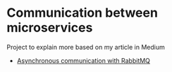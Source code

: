 # Communication between microservices
Project to explain more based on my article in Medium

- [Asynchronous communication with RabbitMQ](https://medium.com/@rafaelgss/comunicacao-entre-microservices-async-ed3e5897ba6)
